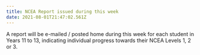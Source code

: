 ```yaml
---
title: NCEA Report issued during this week
date: 2021-08-01T21:47:02.561Z
---
```

A report will be e-mailed / posted home during this week for each student in Years 11 to 13, indicating individual progress towards their NCEA Levels 1, 2 or 3.
